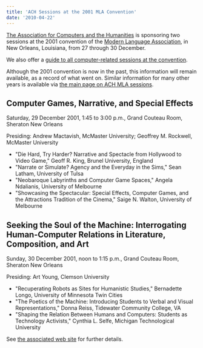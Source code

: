 ```yaml
---
title: 'ACH Sessions at the 2001 MLA Convention'
date: '2010-04-22'
---
```

[The Association for Computers and the Humanities](http://ach.org) is sponsoring two sessions at the 2001 convention of the [Modern Language Association](http://www.mla.org/), in New Orleans, Louisiana, from 27 through 30 December.

We also offer a [guide to all computer-related sessions at the convention](?q=node/58).

Although the 2001 convention is now in the past, this information will remain available, as a record of what went on. Similar information for many other years is available via [the main page on ACH MLA sessions](?q=node/25).

Computer Games, Narrative, and Special Effects
----------------------------------------------

Saturday, 29 December 2001, 1:45 to 3:00 p.m., Grand Couteau Room, Sheraton New Orleans

Presiding: Andrew Mactavish, McMaster University; Geoffrey M. Rockwell, McMaster University

- "Die Hard, Try Harder? Narrative and Spectacle from Hollywood to Video Game," Geoff R. King, Brunel University, England
- "Narrate or Simulate? Agency and the Everyday in the Sims," Sean Latham, University of Tulsa
- "Neobaroque Labyrinths and Computer Game Spaces," Angela Ndalianis, University of Melbourne
- "Showcasing the Spectacular: Special Effects, Computer Games, and the Attractions Tradition of the Cinema," Saige N. Walton, University of Melbourne

Seeking the Soul of the Machine: Interrogating Human-Computer Relations in Literature, Composition, and Art
-----------------------------------------------------------------------------------------------------------

Sunday, 30 December 2001, noon to 1:15 p.m., Grand Couteau Room, Sheraton New Orleans

Presiding: Art Young, Clemson University

- "Recuperating Robots as Sites for Humanistic Studies," Bernadette Longo, University of Minnesota Twin Cities
- "The Poetics of the Machine: Introducing Students to Verbal and Visual Representations," Donna Reiss, Tidewater Community College, VA
- "Shaping the Relation Between Humans and Computers: Students as Technology Activists," Cynthia L. Selfe, Michigan Technological University

See [the associated web site](http://wordsworth2.net/projects/mla2001/) for further details.


